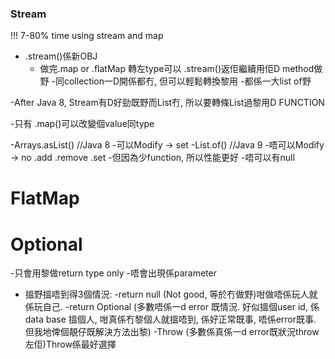 ### Stream
!!! 7-80% time using stream and map
- .stream()係新OBJ
  - 做完.map or .flatMap 轉左type可以 .stream()返佢繼續用佢D method做野
-同collection一D開係都冇, 但可以輕鬆轉換黎用
-都係一大list of野

-After Java 8, Stream有D好勁既野而List冇, 所以要轉條List過黎用D FUNCTION

-只有 .map()可以改變個value同type

-Arrays.asList()  //Java 8
    -可以Modify -> set
-List.of() //Java 9
    -唔可以Modify -> no .add .remove .set
    -但因為少function, 所以性能更好
    -唔可以有null

# FlatMap

# Optional
-只會用黎做return type only
-唔會出現係parameter

- 搵野搵唔到得3個情況:
    -return null (Not good, 等於冇做野)咁做唔係玩人就係玩自己.
    -return Optional (多數唔係一d error 既情況. 好似搵個user id, 係data base 搵個人, 咁真係冇黎個人就搵唔到, 係好正常既事, 唔係error既事. 但我地俾個靚仔既解決方法出黎)
    -Throw (多數係真係一d error既狀況throw左佢)Throw係最好選擇


